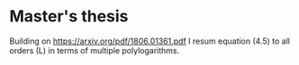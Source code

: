# Master's thesis
Building on https://arxiv.org/pdf/1806.01361.pdf
I resum equation (4.5) to all orders (L) in terms of multiple polylogarithms.

